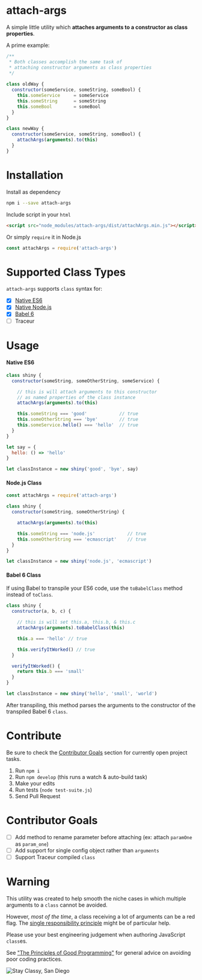 # attach-args

A simple little utility which **attaches arguments to a constructor as class properties**.

A prime example:

```js
/**
 * Both classes accomplish the same task of
 * attaching constructor arguments as class properties
 */
 
class oldWay {
  constructor(someService, someString, someBool) {
    this.someService     = someService
    this.someString      = someString
    this.someBool        = someBool
  }
}

class newWay {
  constructor(someService, someString, someBool) {
    attachArgs(arguments).to(this)
  }
}
```

# Installation

Install as dependency

```sh
npm i --save attach-args
```

Include script in your `html`
```html
<script src="node_modules/attach-args/dist/attachArgs.min.js"></script>
```

Or simply `require` it in Node.js
```js
const attachArgs = require('attach-args')
```

# Supported Class Types

`attach-args` supports `class` syntax for:

* [x] [Native ES6](#native-es6)
* [x] [Native Node.js](#nodejs-class)
* [x] [Babel 6](#babel-6-class)
* [ ] Traceur

# Usage

#### Native ES6
```js
class shiny {
  constructor(someString, someOtherString, someService) {

    // this is will attach arguments to this constructor
    // as named properties of the class instance
    attachArgs(arguments).to(this)

    this.someString === 'good'            // true
    this.someOtherString === 'bye'        // true
    this.someService.hello() === 'hello'  // true
  }
}

let say = {
  hello: () => 'hello'
}

let classInstance = new shiny('good', 'bye', say)
```

#### Node.js Class

```js
const attachArgs = require('attach-args')

class shiny {
  constructor(someString, someOtherString) {

    attachArgs(arguments).to(this)

    this.someString === 'node.js'            // true
    this.someOtherString === 'ecmascript'    // true
  }
}

let classInstance = new shiny('node.js', 'ecmascript')
```

#### Babel 6 Class

If using Babel to transpile your ES6 code, use the `toBabelClass` method instead of `toClass`.

```js
class shiny {
  constructor(a, b, c) {

    // this is will set this.a, this.b, & this.c
    attachArgs(arguments).toBabelClass(this)

    this.a === 'hello' // true

    this.verifyItWorked() // true
  }

  verifyItWorked() {
    return this.b === 'small'
  }
}

let classInstance = new shiny('hello', 'small', 'world')
```

After transpiling, this method parses the arguments to the constructor of the transpiled Babel 6 `class`.

# Contribute

Be sure to check the [Contributor Goals](#contributor-goals) section for currently open project tasks.

1. Run `npm i`
2. Run `npm develop` (this runs a watch & auto-build task)
3. Make your edits
4. Run tests (`node test-suite.js`)
5. Send Pull Request

# Contributor Goals

* [ ] Add method to rename parameter before attaching (ex: attach `paramOne` as `param_one`)
* [ ] Add support for single config object rather than `arguments`
* [ ] Support Traceur compiled `class`

# Warning

This utility was created to help smooth the niche cases in which multiple arguments to a `class` cannot be avoided.

However, *most of the time*, a class receiving a lot of arguments can be a red flag. The [single responsibility principle](http://en.wikipedia.org/wiki/Single_responsibility_principle) might be of particular help.

Please use your best engineering judgement when authoring JavaScript `class`es.

See ["The Principles of Good Programming"](http://www.artima.com/weblogs/viewpost.jsp?thread=331531) for general advice on avoiding poor coding practices.

![Stay Classy, San Diego](https://media.giphy.com/media/fVZXOHjlx66Tm/giphy.gif)
